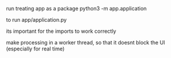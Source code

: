 run treating app as a package
python3 -m app.application

to run app/application.py

its important for the imports to work correctly


make processing in a worker thread, so that it doesnt block the UI (especially for real time)